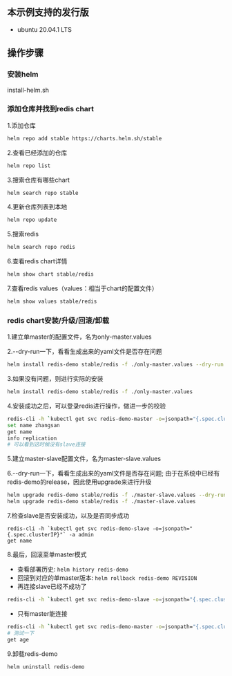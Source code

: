 ## 本示例支持的发行版
- ubuntu 20.04.1 LTS

## 操作步骤
### 安装helm
install-helm.sh

### 添加仓库并找到redis chart
1.添加仓库
```bash 
helm repo add stable https://charts.helm.sh/stable
```

2.查看已经添加的仓库
```bash 
helm repo list
```

3.搜索仓库有哪些chart
```bash 
helm search repo stable
```

4.更新仓库列表到本地
```bash
helm repo update
```

5.搜索redis
```bash 
helm search repo redis
```

6.查看redis chart详情
```bash 
helm show chart stable/redis
```

7.查看redis values（values：相当于chart的配置文件）
```bash
helm show values stable/redis
```

### redis chart安装/升级/回滚/卸载
1.建立单master的配置文件，名为only-master.values

2.--dry-run一下，看看生成出来的yaml文件是否存在问题
```bash
helm install redis-demo stable/redis -f ./only-master.values --dry-run
```

3.如果没有问题，则进行实际的安装
```bash
helm install redis-demo stable/redis -f ./only-master.values
```

4.安装成功之后，可以登录redis进行操作，做进一步的校验
```bash
redis-cli -h `kubectl get svc redis-demo-master -o=jsonpath="{.spec.clusterIP}"` -a admin
set name zhangsan
get name
info replication
# 可以看到这时候没有slave连接
```

5.建立master-slave配置文件，名为master-slave.values

6.--dry-run一下，看看生成出来的yaml文件是否存在问题; 由于在系统中已经有redis-demo的release，因此使用upgrade来进行升级
```bash
helm upgrade redis-demo stable/redis -f ./master-slave.values --dry-run
helm upgrade redis-demo stable/redis -f ./master-slave.values
```

7.检查slave是否安装成功，以及是否同步成功
```
redis-cli -h `kubectl get svc redis-demo-slave -o=jsonpath="{.spec.clusterIP}"` -a admin
get name
```

8.最后，回滚至单master模式
- 查看部署历史: ```helm history redis-demo```
- 回滚到对应的单master版本: ```helm rollback redis-demo REVISION```
- 再连接slave已经不成功了
```bash
redis-cli -h `kubectl get svc redis-demo-slave -o=jsonpath="{.spec.clusterIP}"` -a admin
```
- 只有master能连接
```bash
redis-cli -h `kubectl get svc redis-demo-master -o=jsonpath="{.spec.clusterIP}"` -a admin
# 测试一下
get age
```

9.卸载redis-demo
```bash
helm uninstall redis-demo
```